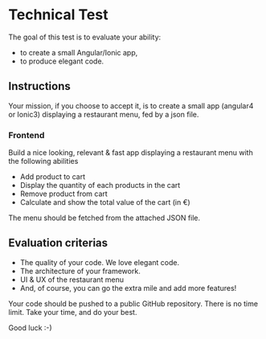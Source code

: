 # Technical Test

The goal of this test is to evaluate your ability:
- to create a small Angular/Ionic app,
- to produce elegant code.

## Instructions

Your mission, if you choose to accept it, is to create a small app (angular4 or Ionic3) displaying a restaurant menu, fed by a json file.

### Frontend

Build a nice looking, relevant & fast app displaying a restaurant menu with the following abilities
- Add product to cart
- Display the quantity of each products in the cart
- Remove product from cart
- Calculate and show the total value of the cart (in €)

The menu should be fetched from the attached JSON file.


## Evaluation criterias

- The quality of your code. We love elegant code.
- The architecture of your framework.
- UI & UX of the restaurant menu
- And, of course, you can go the extra mile and add more features!

Your code should be pushed to a public GitHub repository. There is no time limit. Take your time, and do your best.

Good luck :-)